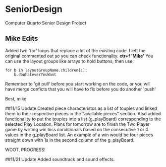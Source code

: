 # SeniorDesign
Computer Quarto Senior Design Project

## Mike Edits
Added two 'for' loops that replace a lot of the existing code. 
I left the original commented out so you can check functionality. **ctr+f 'Mike'**
You can use the layout groups like arrays to hold buttons, then use:
```
for b in layoutGroupName.children[:]:
	b.doWhateverYouWant
```
Remember to 'git pull' before you start working on the code, or you will have merge conficts that you will have to fix before you do another 'push'

Best, mike

##11/15 Update
Created piece characteristcs as a list of touples and linked them to their respective pieces in the "available pieces" section. Also added functionality to put the touples into a list (g_playBoard) corresponding to the selected Play Location. Plans for tomorrow are to finish the Two Player game by writing win loss conditionals based on the consecutive 1 or 0 values in the g_playBoard list. An example of a win would be four pieces straight down with 1s in the second column of the g_playBoard. 

WOOT, PROGRESS!

##11/21 Update
Added soundtrack and sound effects.
